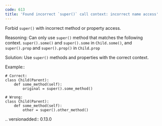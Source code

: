 ```yaml
---
code: 613
title: 'Found incorrect `super()` call context: incorrect name access'
---
```



Forbid ``super()`` with incorrect method or property access.

Reasoning:
    Can only use ``super()`` method that matches the following context.
    ``super().some()`` and ``super().some`` in ``Child.some()``,
    and ``super().prop`` and ``super().prop()`` in ``Child.prop``

Solution:
    Use ``super()`` methods and properties with the correct context.

Example::

    # Correct:
    class Child(Parent):
        def some_method(self):
            original = super().some_method()

    # Wrong:
    class Child(Parent):
        def some_method(self):
            other = super().other_method()


.. versionadded:: 0.13.0